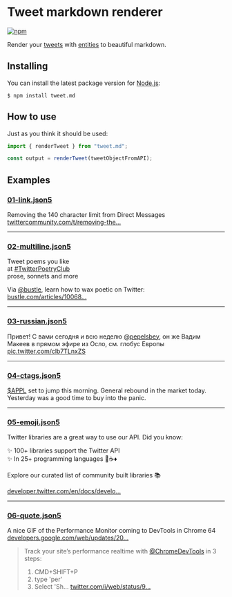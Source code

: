 # Tweet markdown renderer

[![npm](https://img.shields.io/npm/v/tweet.md.svg)](https://www.npmjs.com/package/tweet.md)

Render your [tweets](https://dev.twitter.com/overview/api/tweets) with [entities](https://dev.twitter.com/overview/api/entities) to beautiful markdown.

## Installing

You can install the latest package version for [Node.js](https://nodejs.org):

```
$ npm install tweet.md
```

## How to use

Just as you think it should be used:

```ts
import { renderTweet } from "tweet.md";

const output = renderTweet(tweetObjectFromAPI);
```

## Examples

<!-- CUT -->

### [01-link.json5](examples/01-link.json5)

Removing the 140 character limit from Direct Messages [twittercommunity.com/t/removing-the…](https://t.co/h0I2M3P2vm "https://twittercommunity.com/t/removing-the-140-character-limit-from-direct-messages/41348/")

---

### [02-multiline.json5](examples/02-multiline.json5)

Tweet poems you like  
at [#TwitterPoetryClub](https://twitter.com/search?q=%23TwitterPoetryClub)  
prose, sonnets and more

Via [@bustle](https://twitter.com/bustle "Bustle"), learn how to wax poetic on Twitter: [bustle.com/articles/10068…](http://t.co/vItyyGqX7R "http://www.bustle.com/articles/100683-twitterpoetryclub-members-share-their-love-of-poetry-in-140-characters-or-less")

---

### [03-russian.json5](examples/03-russian.json5)

Привет! С вами сегодня и всю неделю [@pepelsbey](https://twitter.com/pepelsbey "Вадим Макеев"), он же Вадим Макеев в прямом эфире из Осло, см. глобус Европы [pic.twitter.com/clb7TLnxZS](http://t.co/clb7TLnxZS)

---

### [04-ctags.json5](examples/04-ctags.json5)

[$APPL](https://twitter.com/search?q=%23APPL&src=ctag) set to jump this morning. General rebound in the market today. Yesterday was a good time to buy into the panic.

---

### [05-emoji.json5](examples/05-emoji.json5)

Twitter libraries are a great way to use our API. Did you know:

✨ 100+ libraries support the Twitter API  
✨ In 25+ programming languages 🐍☕️♦️

Explore our curated list of community built libraries 📚

[developer.twitter.com/en/docs/develo…](https://t.co/mgXiWmt9SY "https://developer.twitter.com/en/docs/developer-utilities/twitter-libraries")

---

### [06-quote.json5](examples/06-quote.json5)

A nice GIF of the Performance Monitor coming to DevTools in Chrome 64 [developers.google.com/web/updates/20…](https://t.co/2xpId3DFro "https://developers.google.com/web/updates/2017/11/devtools-release-notes#perf-monitor")

> Track your site’s performance realtime with [@ChromeDevTools](https://twitter.com/ChromeDevTools "Chrome DevTools") in 3 steps:
>
> 1. CMD+SHIFT+P
> 2. type 'per'
> 3. Select 'Sh… [twitter.com/i/web/status/9…](https://t.co/UVvpIlCkrk "https://twitter.com/i/web/status/936661298603089920")
